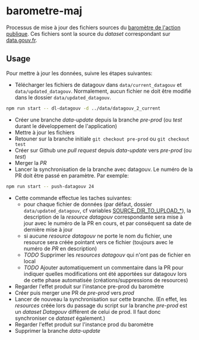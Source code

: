 # barometre-maj

Processus de mise à jour des fichiers sources du [baromètre de l'action publique](https://www.gouvernement.fr/politiques-prioritaires). Ces fichiers sont la source du *dataset* correspondant sur [data.gouv.fr](https://www.data.gouv.fr/fr/datasets/barometre-des-resultats-de-laction-publique-1/).


## Usage

Pour mettre à jour les données, suivre les étapes suivantes:
- Télécharger les fichiers de datagouv dans `data/current_datagouv` et `data/updated_datagouv`. Normalement, aucun fichier ne doit être modifié dans le dossier `data/updated_datagouv`.
```sh
npm run start -- dl-datagouv -d ../data/datagouv_2_current
```
- Créer une branche *data-update* depuis la branche *pre-prod* (ou *test* durant le développement de l'application)
- Mettre à jour les fichiers
- Retouner sur la branche initiale `git checkout pre-prod` ou `git checkout test`
- Créer sur Github une *pull request* depuis *data-update* vers *pre-prod* (ou *test*)
- Merger la *PR*
- Lancer la synchronisation de la branche avec datagouv. Le numéro de la PR doit être passé en paramètre. Par exemple:
```sh
npm run start -- push-datagouv 24
```
- Cette commande effectue les taches suivantes:
    + pour chaque fichier de données (par défaut, dossier `data/updated_datagouv`, cf variables [SOURCE_DIR_TO_UPLOAD_*](https://github.com/DITP-pilotage/barometre-maj/blob/075d9b5cd10e91e13c67e830d160b22f8bccdb26/cli/config.ts#L5-L6)), la description de la *resource datagouv* correspondante sera mise à jour avec le numéro de la PR en cours, et par conséquent sa date de dernière mise à jour
    + si aucune *resource datagouv* ne porte le nom du fichier, une resource sera créée pointant vers ce fichier (toujours avec le numéro de *PR* en description)
    + *TODO* Supprimer les *resources datagouv* qui n'ont pas de fichier en local
    + *TODO* Ajouter automatiquement un commentaire dans la PR pour indiquer quelles modifications ont été apportées sur datagouv lors de cette phase automatisée (créations/suppressions de resources)
- Regarder l'effet produit sur l'instance pre-prod du baromètre
- Créer puis merger une PR de *pre-prod* vers *prod*
- Lancer de nouveau la synchronisation sur cette branche. (En effet, les *resources* créée lors du passage du script sur la branche *pre-prod* est un *dataset Datagouv* différent de celui de prod. Il faut donc synchroniser ce *dataset* également.)
- Regarder l'effet produit sur l'instance prod du baromètre
- Supprimer la branche *data-update*

